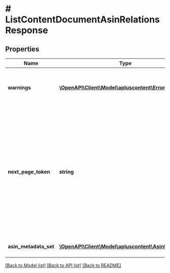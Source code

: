 # # ListContentDocumentAsinRelationsResponse

## Properties

Name | Type | Description | Notes
------------ | ------------- | ------------- | -------------
**warnings** | [**\OpenAPI\Client\Model\apluscontent\Error[]**](Error.md) | A set of messages to the user, such as warnings or comments. | [optional]
**next_page_token** | **string** | A page token that is returned when the results of the call exceed the page size. To get another page of results, call the operation again, passing in this value with the pageToken parameter. | [optional]
**asin_metadata_set** | [**\OpenAPI\Client\Model\apluscontent\AsinMetadata[]**](AsinMetadata.md) | The set of ASIN metadata. |

[[Back to Model list]](../../README.md#models) [[Back to API list]](../../README.md#endpoints) [[Back to README]](../../README.md)
